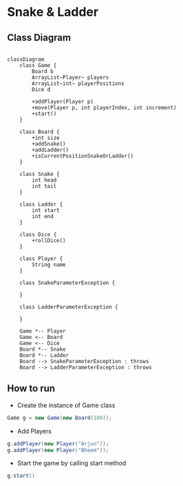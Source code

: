 # Snake & Ladder

[](https://cdn.shopify.com/s/files/1/0876/1176/files/i984_pimgpsh_fullsize_distr.png?v=1525140332)

## Class Diagram

```mermaid

classDiagram
    class Game {
        Board b
        ArrayList~Player~ players
        ArrayList~int~ playerPositions
        Dice d
        
        +addPlayer(Player p)
        +move(Player p, int playerIndex, int increment)
        +start()
    }

    class Board {
        +int size
        +addSnake()
        +addLadder()
        +isCurrentPositionSnakeOrLadder()
    }
    
    class Snake {
        int head
        int tail
    }

    class Ladder {
        int start
        int end
    }

    class Dice {
        +rollDice()
    }

    class Player {
        String name
    }

    class SnakeParameterException {

    }

    class LadderParameterException {

    }

    Game *-- Player
    Game <-- Board
    Game <-- Dice
    Board *-- Snake
    Board *-- Ladder
    Board --> SnakeParameterException : throws
    Board --> LadderParameterException : throws

```

## How to run
- Create the instance of Game class
```java
Game g = new Game(new Board(100));
```

- Add Players
```java
g.addPlayer(new Player("Arjun"));
g.addPlayer(new Player("Bheem"));
```

- Start the game by calling start method
```java
g.start()
```

